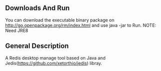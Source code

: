 Downloads And Run
---------

You can download the executable binary package on http://go.openpackage.org/rm/index.html and use java -jar to Run.
NOTE: Need JRE8

General Description
-------------------

A Redis desktop manage tool based on Java and Jedis(https://github.com/xetorthio/jedis) libray.